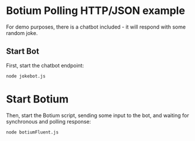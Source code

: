 # Botium Polling HTTP/JSON example

For demo purposes, there is a chatbot included - it will respond with some random joke.

## Start Bot

First, start the chatbot endpoint:

    node jokebot.js

# Start Botium

Then, start the Botium script, sending some input to the bot, and waiting for synchronous and polling response:

    node botiumFluent.js
